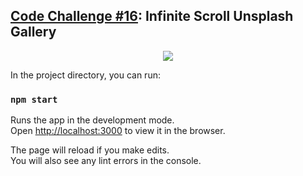 ## [Code Challenge #16](https://scotch.io/bar-talk/code-challenge-16-infinite-scroll-unsplash-gallery): Infinite Scroll Unsplash Gallery

<div align="center">
	<img src="https://github.com/tourervit/challenge-unsplash-infinite/blob/master/infinite_scroll.gif"/>
</div>

In the project directory, you can run:

### `npm start`

Runs the app in the development mode.<br>
Open [http://localhost:3000](http://localhost:3000) to view it in the browser.

The page will reload if you make edits.<br>
You will also see any lint errors in the console.
